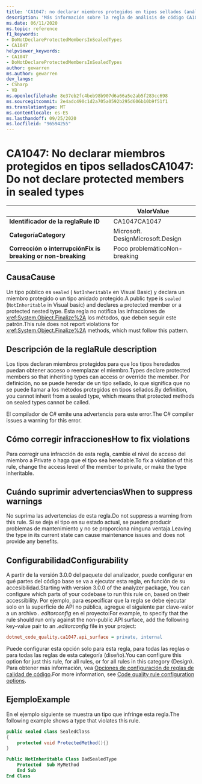 ```yaml
---
title: 'CA1047: no declarar miembros protegidos en tipos sellados (análisis de código)'
description: 'Más información sobre la regla de análisis de código CA1047: no declarar miembros protegidos en tipos sellados'
ms.date: 06/11/2020
ms.topic: reference
f1_keywords:
- DoNotDeclareProtectedMembersInSealedTypes
- CA1047
helpviewer_keywords:
- CA1047
- DoNotDeclareProtectedMembersInSealedTypes
author: gewarren
ms.author: gewarren
dev_langs:
- CSharp
- VB
ms.openlocfilehash: 8e37eb2fc4beb98b907d6a66a5e2ab5f283cc698
ms.sourcegitcommit: 2e4adc490c1d2a705a0592b295d606b10b9f51f1
ms.translationtype: MT
ms.contentlocale: es-ES
ms.lasthandoff: 09/25/2020
ms.locfileid: "96594255"
---
```

# <a name="ca1047-do-not-declare-protected-members-in-sealed-types"></a><span data-ttu-id="8c172-103">CA1047: No declarar miembros protegidos en tipos sellados</span><span class="sxs-lookup"><span data-stu-id="8c172-103">CA1047: Do not declare protected members in sealed types</span></span>

| | <span data-ttu-id="8c172-104">Valor</span><span class="sxs-lookup"><span data-stu-id="8c172-104">Value</span></span> |
|-|-|
| <span data-ttu-id="8c172-105">**Identificador de la regla**</span><span class="sxs-lookup"><span data-stu-id="8c172-105">**Rule ID**</span></span> |<span data-ttu-id="8c172-106">CA1047</span><span class="sxs-lookup"><span data-stu-id="8c172-106">CA1047</span></span>|
| <span data-ttu-id="8c172-107">**Categoría**</span><span class="sxs-lookup"><span data-stu-id="8c172-107">**Category**</span></span> |<span data-ttu-id="8c172-108">Microsoft. Design</span><span class="sxs-lookup"><span data-stu-id="8c172-108">Microsoft.Design</span></span>|
| <span data-ttu-id="8c172-109">**Corrección o interrupción**</span><span class="sxs-lookup"><span data-stu-id="8c172-109">**Fix is breaking or non-breaking**</span></span> |<span data-ttu-id="8c172-110">Poco problemático</span><span class="sxs-lookup"><span data-stu-id="8c172-110">Non-breaking</span></span>|

## <a name="cause"></a><span data-ttu-id="8c172-111">Causa</span><span class="sxs-lookup"><span data-stu-id="8c172-111">Cause</span></span>

<span data-ttu-id="8c172-112">Un tipo público es `sealed` ( `NotInheritable` en Visual Basic) y declara un miembro protegido o un tipo anidado protegido.</span><span class="sxs-lookup"><span data-stu-id="8c172-112">A public type is `sealed` (`NotInheritable` in Visual basic) and declares a protected member or a protected nested type.</span></span> <span data-ttu-id="8c172-113">Esta regla no notifica las infracciones de <xref:System.Object.Finalize%2A> los métodos, que deben seguir este patrón.</span><span class="sxs-lookup"><span data-stu-id="8c172-113">This rule does not report violations for <xref:System.Object.Finalize%2A> methods, which must follow this pattern.</span></span>

## <a name="rule-description"></a><span data-ttu-id="8c172-114">Descripción de la regla</span><span class="sxs-lookup"><span data-stu-id="8c172-114">Rule description</span></span>

<span data-ttu-id="8c172-115">Los tipos declaran miembros protegidos para que los tipos heredados puedan obtener acceso o reemplazar el miembro.</span><span class="sxs-lookup"><span data-stu-id="8c172-115">Types declare protected members so that inheriting types can access or override the member.</span></span> <span data-ttu-id="8c172-116">Por definición, no se puede heredar de un tipo sellado, lo que significa que no se puede llamar a los métodos protegidos en tipos sellados.</span><span class="sxs-lookup"><span data-stu-id="8c172-116">By definition, you cannot inherit from a sealed type, which means that protected methods on sealed types cannot be called.</span></span>

<span data-ttu-id="8c172-117">El compilador de C# emite una advertencia para este error.</span><span class="sxs-lookup"><span data-stu-id="8c172-117">The C# compiler issues a warning for this error.</span></span>

## <a name="how-to-fix-violations"></a><span data-ttu-id="8c172-118">Cómo corregir infracciones</span><span class="sxs-lookup"><span data-stu-id="8c172-118">How to fix violations</span></span>

<span data-ttu-id="8c172-119">Para corregir una infracción de esta regla, cambie el nivel de acceso del miembro a Private o haga que el tipo sea heredable.</span><span class="sxs-lookup"><span data-stu-id="8c172-119">To fix a violation of this rule, change the access level of the member to private, or make the type inheritable.</span></span>

## <a name="when-to-suppress-warnings"></a><span data-ttu-id="8c172-120">Cuándo suprimir advertencias</span><span class="sxs-lookup"><span data-stu-id="8c172-120">When to suppress warnings</span></span>

<span data-ttu-id="8c172-121">No suprima las advertencias de esta regla.</span><span class="sxs-lookup"><span data-stu-id="8c172-121">Do not suppress a warning from this rule.</span></span> <span data-ttu-id="8c172-122">Si se deja el tipo en su estado actual, se pueden producir problemas de mantenimiento y no se proporciona ninguna ventaja.</span><span class="sxs-lookup"><span data-stu-id="8c172-122">Leaving the type in its current state can cause maintenance issues and does not provide any benefits.</span></span>

## <a name="configurability"></a><span data-ttu-id="8c172-123">Configurabilidad</span><span class="sxs-lookup"><span data-stu-id="8c172-123">Configurability</span></span>

<span data-ttu-id="8c172-124">A partir de la versión 3.0.0 del paquete del analizador, puede configurar en qué partes del código base se va a ejecutar esta regla, en función de su accesibilidad.</span><span class="sxs-lookup"><span data-stu-id="8c172-124">Starting with version 3.0.0 of the analyzer package, You can configure which parts of your codebase to run this rule on, based on their accessibility.</span></span> <span data-ttu-id="8c172-125">Por ejemplo, para especificar que la regla se debe ejecutar solo en la superficie de API no pública, agregue el siguiente par clave-valor a un archivo *. editorconfig* en el proyecto:</span><span class="sxs-lookup"><span data-stu-id="8c172-125">For example, to specify that the rule should run only against the non-public API surface, add the following key-value pair to an *.editorconfig* file in your project:</span></span>

```ini
dotnet_code_quality.ca1047.api_surface = private, internal
```

<span data-ttu-id="8c172-126">Puede configurar esta opción solo para esta regla, para todas las reglas o para todas las reglas de esta categoría (diseño).</span><span class="sxs-lookup"><span data-stu-id="8c172-126">You can configure this option for just this rule, for all rules, or for all rules in this category (Design).</span></span> <span data-ttu-id="8c172-127">Para obtener más información, vea [Opciones de configuración de reglas de calidad de código](../code-quality-rule-options.md).</span><span class="sxs-lookup"><span data-stu-id="8c172-127">For more information, see [Code quality rule configuration options](../code-quality-rule-options.md).</span></span>

## <a name="example"></a><span data-ttu-id="8c172-128">Ejemplo</span><span class="sxs-lookup"><span data-stu-id="8c172-128">Example</span></span>

<span data-ttu-id="8c172-129">En el ejemplo siguiente se muestra un tipo que infringe esta regla.</span><span class="sxs-lookup"><span data-stu-id="8c172-129">The following example shows a type that violates this rule.</span></span>

```csharp
public sealed class SealedClass
{
    protected void ProtectedMethod(){}
}
```

```vb
Public NotInheritable Class BadSealedType
    Protected  Sub MyMethod
    End Sub
End Class
```
